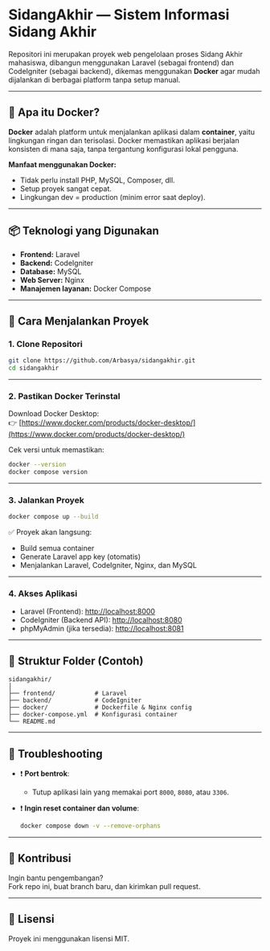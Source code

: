 # SidangAkhir — Sistem Informasi Sidang Akhir

Repositori ini merupakan proyek web pengelolaan proses Sidang Akhir mahasiswa, dibangun menggunakan Laravel (sebagai frontend) dan CodeIgniter (sebagai backend), dikemas menggunakan **Docker** agar mudah dijalankan di berbagai platform tanpa setup manual.

---

## 🐳 Apa itu Docker?

**Docker** adalah platform untuk menjalankan aplikasi dalam **container**, yaitu lingkungan ringan dan terisolasi. Docker memastikan aplikasi berjalan konsisten di mana saja, tanpa tergantung konfigurasi lokal pengguna.

**Manfaat menggunakan Docker:**
- Tidak perlu install PHP, MySQL, Composer, dll.
- Setup proyek sangat cepat.
- Lingkungan dev = production (minim error saat deploy).

---

## 📦 Teknologi yang Digunakan

- **Frontend:** Laravel
- **Backend:** CodeIgniter
- **Database:** MySQL
- **Web Server:** Nginx
- **Manajemen layanan:** Docker Compose

---

## 🚀 Cara Menjalankan Proyek

### 1. Clone Repositori

```bash
git clone https://github.com/Arbasya/sidangakhir.git
cd sidangakhir
```

---

### 2. Pastikan Docker Terinstal

Download Docker Desktop:  
👉 [https://www.docker.com/products/docker-desktop/](https://www.docker.com/products/docker-desktop/)

Cek versi untuk memastikan:

```bash
docker --version
docker compose version
```

---

### 3. Jalankan Proyek

```bash
docker compose up --build
```

✅ Proyek akan langsung:
- Build semua container
- Generate Laravel app key (otomatis)
- Menjalankan Laravel, CodeIgniter, Nginx, dan MySQL

---

### 4. Akses Aplikasi

- Laravel (Frontend): [http://localhost:8000](http://localhost:8000)
- CodeIgniter (Backend API): [http://localhost:8080](http://localhost:8080)
- phpMyAdmin (jika tersedia): [http://localhost:8081](http://localhost:8081)

---

## 📁 Struktur Folder (Contoh)

```
sidangakhir/
│
├── frontend/           # Laravel
├── backend/            # CodeIgniter
├── docker/             # Dockerfile & Nginx config
├── docker-compose.yml  # Konfigurasi container
└── README.md
```

---

## 🔧 Troubleshooting

- ❗ **Port bentrok**:
  - Tutup aplikasi lain yang memakai port `8000`, `8080`, atau `3306`.

- ❗ **Ingin reset container dan volume**:
  ```bash
  docker compose down -v --remove-orphans
  ```

---

## 🙌 Kontribusi

Ingin bantu pengembangan?  
Fork repo ini, buat branch baru, dan kirimkan pull request.

---

## 📄 Lisensi

Proyek ini menggunakan lisensi MIT.
